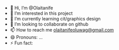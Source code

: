 - 👋 Hi, I’m @Olaitanife
- 👀 I’m interested in this project
- 🌱 I’m currently learning cit/graphics design
- 💞️ I’m looking to collaborate on github
- 📫 How to reach me olaitanifeoluwag@gmail.com
- 😄 Pronouns: ...
- ⚡ Fun fact: 

<!---
Olaitanife/Olaitanife is a ✨ special ✨ repository because its `README.md` (this file) appears on your GitHub profile.
You can click the Preview link to take a look at your changes.
--->
